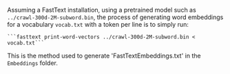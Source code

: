 Assuming a FastText installation, using a pretrained model such as `../crawl-300d-2M-subword.bin`,
the process of generating word embeddings for a vocabulary `vocab.txt` with a token per line is
to simply run:

    ```fasttext print-word-vectors ../crawl-300d-2M-subword.bin < vocab.txt```

This is the method used to generate 'FastTextEmbeddings.txt' in the `Embeddings` folder.
